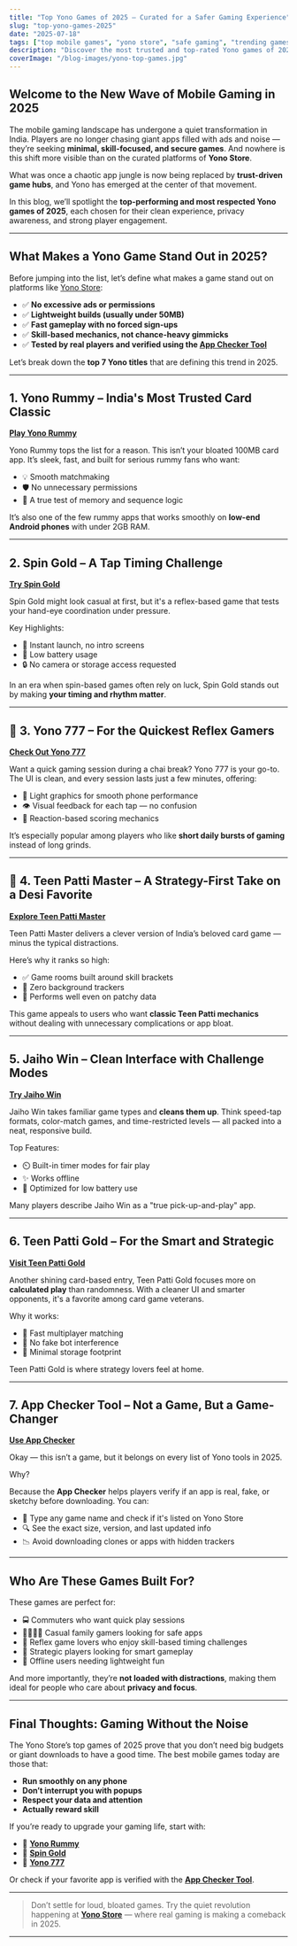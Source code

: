 ```yaml
---
title: "Top Yono Games of 2025 – Curated for a Safer Gaming Experience"
slug: "top-yono-games-2025"
date: "2025-07-18"
tags: ["top mobile games", "yono store", "safe gaming", "trending games 2025", "teen patti master"]
description: "Discover the most trusted and top-rated Yono games of 2025. From Rummy to Spin Gold, explore the games Indian users are loving — all in one privacy-conscious platform."
coverImage: "/blog-images/yono-top-games.jpg"
---
```


##  Welcome to the New Wave of Mobile Gaming in 2025

The mobile gaming landscape has undergone a quiet transformation in India. Players are no longer chasing giant apps filled with ads and noise — they’re seeking **minimal, skill-focused, and secure games**. And nowhere is this shift more visible than on the curated platforms of **Yono Store**.

What was once a chaotic app jungle is now being replaced by **trust-driven game hubs**, and Yono has emerged at the center of that movement.

In this blog, we’ll spotlight the **top-performing and most respected Yono games of 2025**, each chosen for their clean experience, privacy awareness, and strong player engagement.

---

##  What Makes a Yono Game Stand Out in 2025?

Before jumping into the list, let’s define what makes a game stand out on platforms like [Yono Store](https://yonostore.app/):

- ✅ **No excessive ads or permissions**
- ✅ **Lightweight builds (usually under 50MB)**
- ✅ **Fast gameplay with no forced sign-ups**
- ✅ **Skill-based mechanics, not chance-heavy gimmicks**
- ✅ **Tested by real players and verified using the [App Checker Tool](https://yonostore.app/app-checker)**

Let’s break down the **top 7 Yono titles** that are defining this trend in 2025.

---

##  1. Yono Rummy – India's Most Trusted Card Classic

**[Play Yono Rummy](https://yonostore.app/yono-rummy)**

Yono Rummy tops the list for a reason. This isn’t your bloated 100MB card app. It’s sleek, fast, and built for serious rummy fans who want:

- 💡 Smooth matchmaking
- 🛡️ No unnecessary permissions
- 🎯 A true test of memory and sequence logic

It’s also one of the few rummy apps that works smoothly on **low-end Android phones** with under 2GB RAM.

---

##  2. Spin Gold – A Tap Timing Challenge

**[Try Spin Gold](https://yonostore.app/spin-gold)**

Spin Gold might look casual at first, but it's a reflex-based game that tests your hand-eye coordination under pressure.

Key Highlights:
- 🚀 Instant launch, no intro screens
- 💚 Low battery usage
- 🔒 No camera or storage access requested

In an era when spin-based games often rely on luck, Spin Gold stands out by making **your timing and rhythm matter**.

---

## 🎰 3. Yono 777 – For the Quickest Reflex Gamers

**[Check Out Yono 777](https://yonostore.app/yono-777)**

Want a quick gaming session during a chai break? Yono 777 is your go-to. The UI is clean, and every session lasts just a few minutes, offering:

- 📱 Light graphics for smooth phone performance
- 👁️ Visual feedback for each tap — no confusion
- 🧠 Reaction-based scoring mechanics

It’s especially popular among players who like **short daily bursts of gaming** instead of long grinds.

---

## 🧠 4. Teen Patti Master – A Strategy-First Take on a Desi Favorite

**[Explore Teen Patti Master](https://yonostore.app/teen-patti-master)**

Teen Patti Master delivers a clever version of India’s beloved card game — minus the typical distractions.

Here’s why it ranks so high:
- ✅ Game rooms built around skill brackets
- 🔐 Zero background trackers
- 📶 Performs well even on patchy data

This game appeals to users who want **classic Teen Patti mechanics** without dealing with unnecessary complications or app bloat.

---

##  5. Jaiho Win – Clean Interface with Challenge Modes

**[Try Jaiho Win](https://yonostore.app/jaihowin)**

Jaiho Win takes familiar game types and **cleans them up**. Think speed-tap formats, color-match games, and time-restricted levels — all packed into a neat, responsive build.

Top Features:
- ⏲️ Built-in timer modes for fair play
- ✨ Works offline
- 🔋 Optimized for low battery use

Many players describe Jaiho Win as a "true pick-up-and-play" app.

---

##  6. Teen Patti Gold – For the Smart and Strategic

**[Visit Teen Patti Gold](https://yonostore.app/teen-patti-gold)**

Another shining card-based entry, Teen Patti Gold focuses more on **calculated play** than randomness. With a cleaner UI and smarter opponents, it's a favorite among card game veterans.

Why it works:
- 👥 Fast multiplayer matching
- 🛑 No fake bot interference
- 💾 Minimal storage footprint

Teen Patti Gold is where strategy lovers feel at home.

---

##  7. App Checker Tool – Not a Game, But a Game-Changer

**[Use App Checker](https://yonostore.app/app-checker)**

Okay — this isn’t a game, but it belongs on every list of Yono tools in 2025.

Why?

Because the **App Checker** helps players verify if an app is real, fake, or sketchy before downloading. You can:

- 🧪 Type any game name and check if it's listed on Yono Store
- 🔍 See the exact size, version, and last updated info
- 📉 Avoid downloading clones or apps with hidden trackers

---

##  Who Are These Games Built For?

These games are perfect for:

- 🚍 Commuters who want quick play sessions
- 👨‍👩‍👧‍👦 Casual family gamers looking for safe apps
- 🎯 Reflex game lovers who enjoy skill-based timing challenges
- 🧠 Strategic players looking for smart gameplay
- 📵 Offline users needing lightweight fun

And more importantly, they’re **not loaded with distractions**, making them ideal for people who care about **privacy and focus**.

---

##  Final Thoughts: Gaming Without the Noise

The Yono Store’s top games of 2025 prove that you don’t need big budgets or giant downloads to have a good time. The best mobile games today are those that:

- **Run smoothly on any phone**
- **Don’t interrupt you with popups**
- **Respect your data and attention**
- **Actually reward skill**

If you’re ready to upgrade your gaming life, start with:

- 🔗 **[Yono Rummy](https://yonostore.app/yono-rummy)**
- 🔗 **[Spin Gold](https://yonostore.app/spin-gold)**
- 🔗 **[Yono 777](https://yonostore.app/yono-777)**

Or check if your favorite app is verified with the **[App Checker Tool](https://yonostore.app/app-checker)**.

---

>  Don’t settle for loud, bloated games. Try the quiet revolution happening at **[Yono Store](https://yonostore.app/)** — where real gaming is making a comeback in 2025.

---
